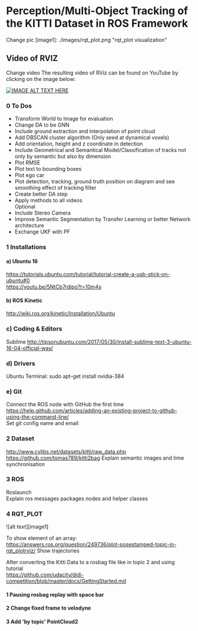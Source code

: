# Perception/Multi-Object Tracking of the KITTI Dataset in ROS Framework

[//]: # (Image References)

Change pic
[image1]: ./images/rqt_plot.png "rqt_plot visualization"
## Video of RVIZ

Change video
The resulting video of RViz can be found on YouTube by clicking on the image below:

[![IMAGE ALT TEXT HERE](https://img.youtube.com/vi/pQ3EL-UoUpI/0.jpg)](https://www.youtube.com/watch?v=pQ3EL-UoUpI)

### 0 To Dos  
- Transform World to Image for evaluation  
- Change DA to be GNN  
- Include ground extraction and interpolation of point cloud
- Add DBSCAN cluster algorithm  (Only seed at dynamical voxels) 
- Add orientation, height and z coordinate in detection  
- Include Geometrical and Semantical Model/Classification of tracks not only by semantic but also by dimension  
- Plot RMSE   
- Plot text to bounding boxes   
- Plot ego car    
- Plot detection, tracking, ground truth position on diagram and see smoothing effect of tracking filter  
- Create better DA step   
- Apply methods to all videos   
Optional  
- Include Stereo Camera  
- Improve Semantic Segmentation by Transfer Learning or better Network architecture  
- Exchange UKF with PF

### 1 Installations

#### a) Ubuntu 16   
https://tutorials.ubuntu.com/tutorial/tutorial-create-a-usb-stick-on-ubuntu#0   
https://youtu.be/5NtCb7rdipo?t=10m4s

#### b) ROS Kinetic
http://wiki.ros.org/kinetic/Installation/Ubuntu   

### c) Coding & Editors
Sublime
http://tipsonubuntu.com/2017/05/30/install-sublime-text-3-ubuntu-16-04-official-way/

### d) Drivers
Ubuntu Terminal: sudo apt-get install nvidia-384

### e) Git
Connect the ROS node with GitHub the first time   
https://help.github.com/articles/adding-an-existing-project-to-github-using-the-command-line/   
Set git config name and email

### 2 Dataset
http://www.cvlibs.net/datasets/kitti/raw_data.php   
https://github.com/tomas789/kitti2bag
Explain semantic images and time synchronisation

### 3 ROS

Roslaunch  
Explain ros messages packages nodes and helper classes

### 4 RQT_PLOT

![alt text][image1]   

To show element of an array: https://answers.ros.org/question/249736/plot-posestamped-topic-in-rqt_plotrviz/
Show trajectories  


After converting the Kitti Data to a rosbag file like in topic 2 and using tutorial   
https://github.com/udacity/didi-competition/blob/master/docs/GettingStarted.md
#### 1 Pausing rosbag replay with space bar
#### 2 Change fixed frame to velodyne
#### 3 Add 'by topic' PointCloud2
